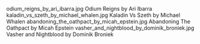 odium_reigns_by_ari_ibarra.jpg Odium Reigns by Ari Ibarra
kaladin_vs_szeth_by_michael_whalen.jpg Kaladin Vs Szeth by Michael Whalen
abandoning_the_oathpact_by_micah_epstein.jpg Abandoning The Oathpact by Micah Epstein
vasher_and_nightblood_by_dominik_broniek.jpg Vasher and Nightblood by Dominik Broniek
